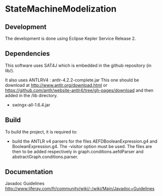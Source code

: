 StateMachineModelization
========================


Development
------------

The development is done using Eclipse Kepler Service Release 2.

Dependencies
------------

This software uses SAT4J which is embedded in the github repository (in lib/).

It also uses ANTLRV4 : antlr-4.2.2-complete.jar
This one should be download at <a>http://www.antlr.org/download.html</a>
or <a>https://github.com/antlr/website-antlr4/tree/gh-pages/download</a> and
then added in the /lib directory.

- swingx-all-1.6.4.jar

Build
-------------

To build the project, it is required to:
- build the ANTLR v4 parsers for the files AEFDBooleanExpression.g4 and 
BooleanExpression.g4. The -visitor option must be used. The files are then to be
added respectively in graph.conditions.aefdParser and 
abstractGraph.conditions.parser.

Documentation
-------------

Javadoc Guidelines
<a>http://www.liferay.com/fr/community/wiki/-/wiki/Main/Javadoc+Guidelines</a>